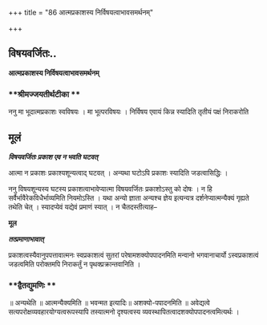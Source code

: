 +++
title = "86 आत्मप्रकाशस्य निर्विषयत्वाभावसमर्थनम्"

+++


## विषयवर्जितः..

**आत्मप्रकाशस्य निर्विषयत्वाभावसमर्थनम्**

### **श्रीमज्जयतीर्थटीका **

ननु मा भूदात्मप्रकाशः स्वविषयः । मा भूत्परविषयः । निर्विषय एवायं किन्न स्यादिति तृतीयं पक्षं निराकरोति

## **मूलं**

***विषयवर्जितः प्रकाश एव न भवति घटवत्***

आत्मा न प्रकाशः प्रकाश्यशून्यत्वाद् घटवत् । अन्यथा घटोऽपि प्रकाशः स्यादिति जडत्वासिद्धिः ।

ननु विषयशून्यस्य घटस्य प्रकाशत्वाभावेप्यात्मा विषयवर्जितः प्रकाशोऽस्तु को दोषः । न हि सर्वैर्भावैरेकविधैर्भाव्यमिति नियमोऽस्ति । यथा अन्यो ज्ञाता अन्यश्च ज्ञेय इत्यन्यत्र दर्शनेप्यात्मन्यैक्यं गृह्यते तथेति चेत् । स्यादप्येवं यद्येवं प्रमाणं स्यात् । न चैतदस्तीत्याह–

**मूल**

***तत्प्रमाणाभावात्***

प्रकाशत्वस्यैवानुपपत्तावात्मनः स्वप्रकाशत्वं सुतरां परेषामशक्योपपादनमिति मन्वानो भगवानाचार्यो ऽस्वप्रकाशत्वं जडत्वमिति परोक्तमपि निराकर्तुं न पृथक्प्रक्रान्तवानिति ।

### **द्वैतद्युमणिः **

॥ अन्यथेति ॥ आत्मन्यैक्यमिति ॥ भवन्मत इत्यादिः॥ अशक्यो-पपादनमिति ॥ अवेद्यत्वे सत्यपरोक्षव्यवहारयोग्यत्वरूपस्यापि तस्यात्मनो दृश्यत्वस्य व्यवस्थापितत्वादशक्योपपादनत्वमित्यर्थः ।

